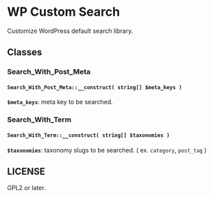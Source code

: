 # WP Custom Search

Customize WordPress default search library.

## Classes

### Search_With_Post_Meta

#### `Search_With_Post_Meta::__construct( string[] $meta_keys )`

**`$meta_keys`**: meta key to be searched.

### Search_With_Term

#### `Search_With_Term::__construct( string[] $taxonomies )`

**`$taxonomies`**: taxonomy slugs to be searched. ( ex. `category`, `post_tag` )

## LICENSE

GPL2 or later.
